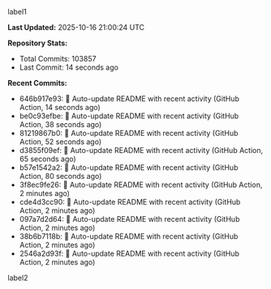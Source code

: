
label1 
<!-- ACTIVITY_START -->
**Last Updated:** 2025-10-16 21:00:24 UTC

**Repository Stats:**
- Total Commits: 103857
- Last Commit: 14 seconds ago

**Recent Commits:**
- 646b917e93: 🤖 Auto-update README with recent activity (GitHub Action, 14 seconds ago)
- be0c93efbe: 🤖 Auto-update README with recent activity (GitHub Action, 38 seconds ago)
- 81219867b0: 🤖 Auto-update README with recent activity (GitHub Action, 52 seconds ago)
- d3855f09ef: 🤖 Auto-update README with recent activity (GitHub Action, 65 seconds ago)
- b57e1542a2: 🤖 Auto-update README with recent activity (GitHub Action, 80 seconds ago)
- 3f8ec9fe26: 🤖 Auto-update README with recent activity (GitHub Action, 2 minutes ago)
- cde4d3cc90: 🤖 Auto-update README with recent activity (GitHub Action, 2 minutes ago)
- 097a7d2d64: 🤖 Auto-update README with recent activity (GitHub Action, 2 minutes ago)
- 38b6b7118b: 🤖 Auto-update README with recent activity (GitHub Action, 2 minutes ago)
- 2546a2d93f: 🤖 Auto-update README with recent activity (GitHub Action, 2 minutes ago)
<!-- ACTIVITY_END -->

label2

